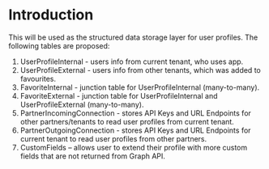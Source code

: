 # Introduction

This will be used as the structured data storage layer for user profiles. The following tables are proposed: 
1. UserProfileInternal - users info from current tenant, who uses app.
2. UserProfileExternal - users info from other tenants, which was added to favourites.
3. FavoriteInternal - junction table for UserProfileInternal (many-to-many).
4. FavoriteExternal - junction table for UserProfileInternal and UserProfileExternal (many-to-many).
5. PartnerIncomingConnection - stores API Keys and URL Endpoints for other partners/tenants to read user profiles from current tenant.
6. PartnerOutgoingConnection - stores API Keys and URL Endpoints for current tenant to read user profiles from other partners.
7. CustomFields – allows user to extend their profile with more custom fields that are not returned from Graph API.
